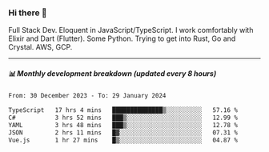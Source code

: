 ### Hi there 👋

Full Stack Dev. Eloquent in JavaScript/TypeScript. I work comfortably with Elixir and Dart (Flutter). Some Python. Trying to get into Rust, Go and Crystal. AWS, GCP.

***

##### 📊 Monthly development breakdown (updated every 8 hours)

<!--START_SECTION:waka-->

```txt
From: 30 December 2023 - To: 29 January 2024

TypeScript   17 hrs 4 mins   ██████████████▒░░░░░░░░░░   57.16 %
C#           3 hrs 52 mins   ███▒░░░░░░░░░░░░░░░░░░░░░   12.99 %
YAML         3 hrs 48 mins   ███▒░░░░░░░░░░░░░░░░░░░░░   12.78 %
JSON         2 hrs 11 mins   █▓░░░░░░░░░░░░░░░░░░░░░░░   07.31 %
Vue.js       1 hr 27 mins    █▒░░░░░░░░░░░░░░░░░░░░░░░   04.87 %
```

<!--END_SECTION:waka-->
